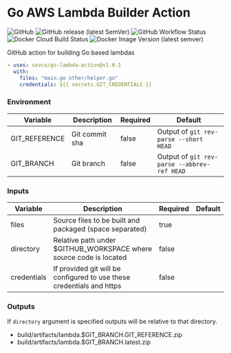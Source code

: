 Go AWS Lambda Builder Action
========================

![GitHub](https://img.shields.io/github/license/sevco/go-lambda-action)
![GitHub release (latest SemVer)](https://img.shields.io/github/v/release/sevco/go-lambda-action)
![GitHub Workflow Status](https://img.shields.io/github/workflow/status/sevco/go-lambda-action/CI)
![Docker Cloud Build Status](https://img.shields.io/docker/cloud/build/sevcosec/go-lambda-action)
![Docker Image Version (latest semver)](https://img.shields.io/docker/v/sevcosec/go-lambda-action)

GitHub action for building Go based lambdas

```yaml
- uses: sevco/go-lambda-action@v1.0.1
  with:
    files: "main.go other/helper.go"
    credentials: ${{ secrets.GIT_CREDENTIALS }}
```

### Environment
| Variable | Description | Required | Default |
|----------|-------------|----------|---------|
| GIT_REFERENCE | Git commit sha | false | Output of `git rev-parse --short HEAD` |
| GIT_BRANCH | Git branch | false | Output of `git rev-parse --abbrev-ref HEAD` |

### Inputs
| Variable | Description | Required | Default |
|----------|-------------|----------|---------|
| files     | Source files to be built and packaged (space separated) | true | | 
| directory | Relative path under $GITHUB_WORKSPACE where source code is located | false |
| credentials | If provided git will be configured to use these credentials and https | false | |

### Outputs

If `directory` argument is specified outputs will be relative to that directory.

* build/artifacts/lambda.$GIT_BRANCH.GIT_REFERENCE.zip
* build/artifacts/lambda.$GIT_BRANCH.latest.zip
